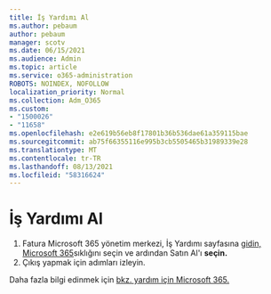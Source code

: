 ```yaml
---
title: İş Yardımı Al
ms.author: pebaum
author: pebaum
manager: scotv
ms.date: 06/15/2021
ms.audience: Admin
ms.topic: article
ms.service: o365-administration
ROBOTS: NOINDEX, NOFOLLOW
localization_priority: Normal
ms.collection: Adm_O365
ms.custom:
- "1500026"
- "11658"
ms.openlocfilehash: e2e619b56eb8f17801b36b536dae61a359115bae
ms.sourcegitcommit: ab75f66355116e995b3cb5505465b31989339e28
ms.translationtype: MT
ms.contentlocale: tr-TR
ms.lasthandoff: 08/13/2021
ms.locfileid: "58316624"
---
```

# <a name="get-business-assist"></a>İş Yardımı Al

1. Fatura Microsoft 365 yönetim merkezi, İş Yardımı sayfasına [gidin, Microsoft 365](https://go.microsoft.com/fwlink/p/?linkid=2158423)sıklığını seçin ve ardından Satın Al'ı **seçin.**
2. Çıkış yapmak için adımları izleyin.

Daha fazla bilgi edinmek için [bkz. yardım için Microsoft 365.](https://docs.microsoft.com/microsoft-365/admin/misc/business-assist)